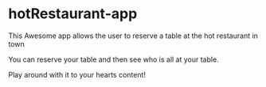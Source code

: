 # hotRestaurant-app

This Awesome app allows the user to reserve a table at the hot restaurant in town

You can reserve your table and then see who is all at your table.

Play around with it to your hearts content!